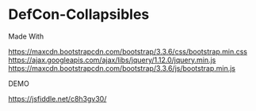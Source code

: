 # DefCon-Collapsibles

Made With

https://maxcdn.bootstrapcdn.com/bootstrap/3.3.6/css/bootstrap.min.css
https://ajax.googleapis.com/ajax/libs/jquery/1.12.0/jquery.min.js
https://maxcdn.bootstrapcdn.com/bootstrap/3.3.6/js/bootstrap.min.js


DEMO

https://jsfiddle.net/c8h3gv30/
